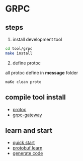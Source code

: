# GRPC

## steps

1. install development tool

```sh
cd tool/grpc
make install
```

2. define protoc

all protoc define in **message** folder

```shell
maKe clean proto
```

## compile tool install

+ [protoc](https://github.com/protocolbuffers/protobuf)
+ [grpc-gateway](https://github.com/grpc-ecosystem/grpc-gateway)

## learn and start

+ [quick start](https://developers.google.com/protocol-buffers/docs/gotutorial)
+ [protobuf learn](https://developers.google.com/protocol-buffers/docs/proto3)
+ [generate code](https://developers.google.com/protocol-buffers/docs/reference/go-generated)
